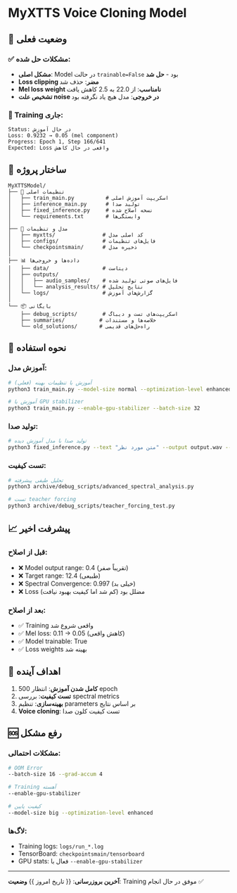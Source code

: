 # MyXTTS Voice Cloning Model

## 🎯 وضعیت فعلی

### ✅ مشکلات حل شده:
- **مشکل اصلی**: Model در حالت `trainable=False` بود - **حل شد**
- **Loss clipping مضر**: حذف شد
- **Mel loss weight نامناسب**: از 22.0 به 2.5 کاهش یافت
- **تشخیص علت noise در خروجی**: مدل هیچ یاد نگرفته بود

### 🚀 Training جاری:
```
Status: در حال آموزش
Loss: 0.9232 → 0.05 (mel component)
Progress: Epoch 1, Step 166/641
Expected: Loss واقعی در حال کاهش
```

## 📁 ساختار پروژه

```
MyXTTSModel/
├── 📝 تنظیمات اصلی
│   ├── train_main.py          # اسکریپت آموزش اصلی
│   ├── inference_main.py      # تولید صدا
│   ├── fixed_inference.py     # نسخه اصلاح شده
│   └── requirements.txt       # وابستگی‌ها
│
├── 🧠 مدل و تنظیمات
│   ├── myxtts/               # کد اصلی مدل
│   ├── configs/              # فایل‌های تنظیمات
│   └── checkpointsmain/      # ذخیره مدل
│
├── 📊 داده‌ها و خروجی‌ها
│   ├── data/                 # دیتاست
│   ├── outputs/
│   │   ├── audio_samples/    # فایل‌های صوتی تولید شده
│   │   └── analysis_results/ # نتایج تحلیل
│   └── logs/                 # گزارش‌های آموزش
│
└── 📦 بایگانی
    ├── debug_scripts/        # اسکریپت‌های تست و دیباگ
    ├── summaries/           # خلاصه‌ها و مستندات
    └── old_solutions/       # راه‌حل‌های قدیمی
```

## 🔧 نحوه استفاده

### آموزش مدل:
```bash
# آموزش با تنظیمات بهینه (فعلی)
python3 train_main.py --model-size normal --optimization-level enhanced --disable-gpu-stabilizer --batch-size 32

# آموزش با GPU stabilizer
python3 train_main.py --enable-gpu-stabilizer --batch-size 32
```

### تولید صدا:
```bash
# تولید صدا با مدل آموزش دیده
python3 fixed_inference.py --text "متن مورد نظر" --output output.wav --speaker-audio speaker.wav
```

### تست کیفیت:
```bash
# تحلیل طیفی پیشرفته
python3 archive/debug_scripts/advanced_spectral_analysis.py

# تست teacher forcing
python3 archive/debug_scripts/teacher_forcing_test.py
```

## 📈 پیشرفت اخیر

### قبل از اصلاح:
- ❌ Model output range: 0.4 (تقریباً صفر)
- ❌ Target range: 12.4 (طبیعی)
- ❌ Spectral Convergence: 0.997 (خیلی بد)
- ❌ Loss مضلل بود (کم شد اما کیفیت بهبود نیافت)

### بعد از اصلاح:
- ✅ Training واقعی شروع شد
- ✅ Mel loss: 0.11 → 0.05 (کاهش واقعی)
- ✅ Model trainable: True
- ✅ Loss weights بهینه شد

## 🎯 اهداف آینده

1. **کامل شدن آموزش**: انتظار 500 epoch
2. **تست کیفیت**: بررسی spectral metrics
3. **بهینه‌سازی**: تنظیم parameters بر اساس نتایج
4. **Voice cloning**: تست کیفیت کلون صدا

## 🆘 رفع مشکل

### مشکلات احتمالی:
```bash
# OOM Error
--batch-size 16 --grad-accum 4

# Training آهسته
--enable-gpu-stabilizer

# کیفیت پایین
--model-size big --optimization-level enhanced
```

### لاگ‌ها:
- Training logs: `logs/run_*.log`
- TensorBoard: `checkpointsmain/tensorboard`
- GPU stats: فعال با `--enable-gpu-stabilizer`

---

**آخرین بروزرسانی**: {{ تاریخ امروز }}
**وضعیت**: Training موفق در حال انجام ✅